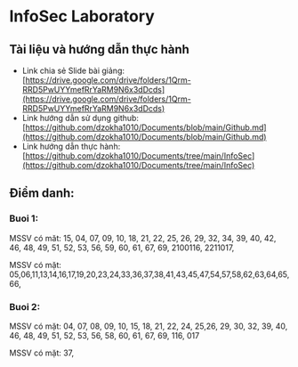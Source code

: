 # InfoSec Laboratory
## Tài liệu và hướng dẫn thực hành
- Link chia sẻ Slide bài giảng: [https://drive.google.com/drive/folders/1Qrm-RRD5PwUYYmefRrYaRM9N6x3dDcds](https://drive.google.com/drive/folders/1Qrm-RRD5PwUYYmefRrYaRM9N6x3dDcds)
- Link hướng dẫn sử dụng github: [https://github.com/dzokha1010/Documents/blob/main/Github.md](https://github.com/dzokha1010/Documents/blob/main/Github.md)
- Link hướng dẫn thực hành: [https://github.com/dzokha1010/Documents/tree/main/InfoSec](https://github.com/dzokha1010/Documents/tree/main/InfoSec)
## Điểm danh:
### Buoi 1:
MSSV có măt: 15, 04, 07, 09, 10, 18, 21, 22, 25, 26, 29, 32, 34, 39, 40, 42, 46, 48, 49, 51, 52, 53, 56, 59, 60, 61, 67, 69, 2100116, 2211017,

MSSV có mặt: 05,06,11,13,14,16,17,19,20,23,24,33,36,37,38,41,43,45,47,54,57,58,62,63,64,65,66,

### Buoi 2:
MSSV có mặt: 04, 07, 08, 09, 10, 15, 18, 21, 22, 24, 25,26, 29, 30, 32, 39, 40, 46, 48, 49, 51, 52, 53, 56, 58, 60, 61, 67, 69, 116, 017

MSSV có mặt: 37,
